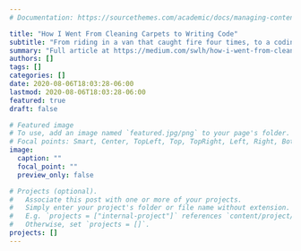 ```yaml
---
# Documentation: https://sourcethemes.com/academic/docs/managing-content/

title: "How I Went From Cleaning Carpets to Writing Code"
subtitle: "From riding in a van that caught fire four times, to a coding interview with nothing but a notebook and orange pen. This is how I got my first software engineering internship."
summary: "Full article at https://medium.com/swlh/how-i-went-from-cleaning-carpets-to-writing-code-6d3a5cc8dd25"
authors: []
tags: []
categories: []
date: 2020-08-06T18:03:28-06:00
lastmod: 2020-08-06T18:03:28-06:00
featured: true
draft: false

# Featured image
# To use, add an image named `featured.jpg/png` to your page's folder.
# Focal points: Smart, Center, TopLeft, Top, TopRight, Left, Right, BottomLeft, Bottom, BottomRight.
image:
  caption: ""
  focal_point: ""
  preview_only: false

# Projects (optional).
#   Associate this post with one or more of your projects.
#   Simply enter your project's folder or file name without extension.
#   E.g. `projects = ["internal-project"]` references `content/project/deep-learning/index.md`.
#   Otherwise, set `projects = []`.
projects: []
---
```

